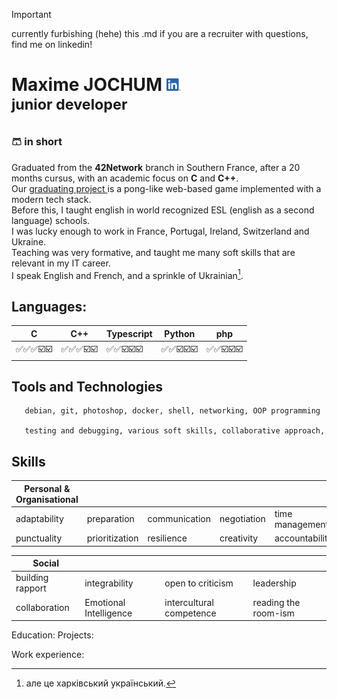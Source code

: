 > [!IMPORTANT]
> currently furbishing (hehe) this .md
> if you are a recruiter with questions, find me on linkedin!

# Maxime JOCHUM <a href="https://www.linkedin.com/in/maxime-jochum/"><img src="LI-In-Bug.png" height="20px"/></a><br /><sup>junior developer</sup>

### 🩳 in short 
Graduated from the **42Network** branch in Southern France, after a 20 months cursus, with an academic focus on **C** and **C++**.
<br/>Our [graduating project ](#soon)is a pong-like web-based game implemented with a modern tech stack.
<br/>Before this, I taught english in world recognized ESL (english as a second language) schools.
<br/>I was lucky enough to work in France, Portugal, Ireland, Switzerland and Ukraine.
<br/>Teaching was very formative, and taught me many soft skills that are relevant in my IT career.
<br />I speak English and French, and a sprinkle of Ukrainian[^1].


## Languages:
| C | C++ | Typescript | Python | php |
| ---      | ---       |---       |---       | --- |
|✅✅✅☑️☑️|✅✅✅☑️☑️|✅✅☑️☑️☑️|✅✅☑️☑️☑️|✅✅☑️☑️☑️


## Tools and Technologies
       debian, git, photoshop, docker, shell, networking, OOP programming

       testing and debugging, various soft skills, collaborative approach, 

## Skills
| Personal & Organisational | | | | |
| ---   | ---   | ---   | ---   | ---   |
|adaptability|preparation|communication|negotiation|time management|
|punctuality|prioritization|resilience|creativity|accountability|

| Social | | | |
| ---   | ---   | ---   | ---   |
|building rapport|integrability|open to criticism|leadership|
|collaboration|Emotional Intelligence|intercultural competence|reading the room-ism|
       

Education:
Projects:

Work experience:
[^1]: але це харківський український.
<!--
Ozymandias
I met a traveller from an antique land
Who said: "Two vast and trunkless legs of stone
Stand in the desert. Near them, on the sand,
Half sunk, a shattered visage lies, whose frown,

And wrinkled lip, and sneer of cold command,
Tell that its sculptor well those passions read,
Which yet survive, stamped on these lifeless things,
The hand that mocked them and the heart that fed,

And on the pedestal these words appear:
'My name is Ozymandias, king of kings:
Look on my works, Ye Mighty, and despair!'

Nothing beside remains. Round the decay
Of that colossal wreck, boundless and bare,
The lone and level sands stretch far away."
-->
